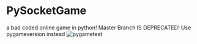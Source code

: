 # PySocketGame
a bad coded online game in python!
Master Branch IS DEPRECATED!
Use pygameversion instead
![pygametest](https://user-images.githubusercontent.com/75538611/112677459-d1af1a00-8e7a-11eb-93e6-15165afa3305.gif)
